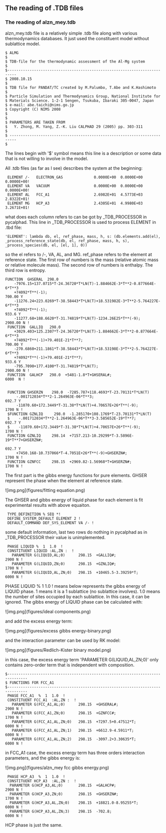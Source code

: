 ## The reading of .TDB files

### The reading of alzn_mey.tdb

alzn_mey.tdb file is a relatively simple .tdb file along with various thermodynamics databases. It just used the 
constituent model without sublattice model.

    $ ALMG
    $
    $ TDB-file for the thermodynamic assessment of the Al-Mg system
    $
    $--------------------------------------------------------------------------
    $ 2008.10.15
    $ 
    $ TDB file for PANDAT/TC created by M.Palumbo, T.Abe and K.Hashimoto
    $
    $ Particle Simulation and Thermodynamics Group, National Institute for 
    $ Materials Science. 1-2-1 Sengen, Tsukuba, Ibaraki 305-0047, Japan
    $ e-mail: abe.taichi@nims.go.jp
    $ Copyright (C) NIMS 2008
    $
    $
    $ PARAMETERS ARE TAKEN FROM 
    $   Y. Zhong, M. Yang, Z.-K. Liu CALPHAD 29 (2005) pp. 303-311
    $
    $ -------------------------------------------------------------------------
    $

The lines begin with '$' symbol means this line is a description or some data that is not willing to involve in the 
model.

All .tdb files (as far as I see) describes the system at the beginning:

     ELEMENT /-   ELECTRON_GAS              0.0000E+00  0.0000E+00  0.0000E+00!
     ELEMENT VA   VACUUM                    0.0000E+00  0.0000E+00  0.0000E+00!
     ELEMENT AL   FCC_A1                    2.6982E+01  4.5773E+03  2.8322E+01!
     ELEMENT MG   HCP_A3                    2.4305E+01  4.9980E+03  3.2671E+01!

what does each column refers to can be got by _TDB_PROCESSOR in pycalphad.
This line in _TDB_PROCESSOR is used to process ELEMENT in .tbd file:

    'ELEMENT': lambda db, el, ref_phase, mass, h, s: (db.elements.add(el), _process_reference_state(db, el, ref_phase, mass, h, s), _process_species(db, el, [el, 1], 0))

so the el refers to /-, VA, AL, and MG. ref_phase refers to the element at reference state. The first row of numbers is
the mass (relative atomic mass or relative molecule mass). The second row of numbers is enthalpy. The third row is 
entropy.

    FUNCTION  GHSERAL  298.0
        -7976.15+137.0715*T-24.36720*T*LN(T)-1.884662E-3*T**2-0.877664E-6*T**3
        +74092*T**(-1);                                                   700.00 Y
        -11276.24+223.0269*T-38.58443*T*LN(T)+18.531982E-3*T**2-5.764227E-6*T**3
        +74092*T**(-1);                                                    933.6 Y
        -11277.68+188.6620*T-31.74819*T*LN(T)-1234.26E25*T**(-9);        2900.00 N ! 
     FUNCTION  GALLIQ   298.0
        +3029.403+125.2307*T-24.36720*T*LN(T)-1.884662E-3*T**2-0.877664E-6*T**3
        +74092*T**(-1)+79.401E-21*T**7;                                   700.00 Y
        -270.6860+211.1861*T-38.58443*T*LN(T)+18.53198E-3*T**2-5.764227E-6*T**3
        +74092*T**(-1)+79.401E-21*T**7;                                    933.6 Y
        -795.7090+177.4100*T-31.74819*T*LN(T);                           2900.00 N !
     FUNCTION  GALHCP   298.0  +5481-1.8*T+GHSERAL#;                      6000  N !
    
    
     FUNCTION GHSERZN    298.0  -7285.787+118.4693*T-23.70131*T*LN(T)
         -.001712034*T**2-1.264963E-06*T**3;                              692.7 Y
         -11070.60+172.3449*T-31.38*T*LN(T)+4.70657E+26*T**(-9);           1700 N !
     $FUNCTION GZNLIQ     298.0  -1.285170+108.1769*T-23.70131*T*LN(T)
     $    -.001712034*T**2-1.264963E-06*T**3-3.585652E-19*T**7;            692.7 Y
     $    -11070.60+172.3449*T-31.38*T*LN(T)+4.70657E+26*T**(-9);           1700 N !
     FUNCTION GZNLIQ     298.14  +7157.213-10.29299*T-3.5896E-19*T**7+GHSERZN#;
                                                                          692.7 Y
         +7450.168-10.737066*T-4.7051E+26*T**(-9)+GHSERZN#;                 1700 N !
     FUNCTION GZNFCC     298.15  +2969.82-1.56968*T+GHSERZN#;               1700 N !

The first part is the gibbs energy functions for pure elements. GHSER represent the phase when the element at reference
state. 

![img.png](figures/fitting equation.png)

The GHSER and gibbs energy of liquid phase for each element is fit experimental results with above equaiton.

     TYPE_DEFINITION % SEQ *!
     DEFINE_SYSTEM_DEFAULT ELEMENT 2 !
     DEFAULT_COMMAND DEF_SYS_ELEMENT VA /- !

some default information, last two rows do nothing in pycalphad as in _TDB_PROCESSOR their value is unimplemented.

     PHASE LIQUID %  1  1.0  !
     CONSTITUENT LIQUID :AL,ZN :  !
       PARAMETER G(LIQUID,AL;0)      298.15  +GALLIQ#;                      2900 N !
       PARAMETER G(LIQUID,ZN;0)      298.15  +GZNLIQ#;                      1700 N !
       PARAMETER G(LIQUID,AL,ZN;0)   298.15  +10465.5-3.39259*T;            6000 N !

PHASE LIQUID %  1  1.0  ! means below represents the gibbs energy of LIQUID phase. 1 means it is a 1 sublattice (no 
sublattice involves). 1.0 means the number of sites occupied by each sublattice. In this case, it can be ignored.
The gibbs energy of LIQUID phase can be calculated with:

![img.png](figures/ideal components.png)

and add the excess energy term:

![img.png](figures/excess gibbs energy-binary.png)

and the interaction parameter can be used by RK model:

![img.png](figures/Redlich-Kister binary model.png)

in this case, the excess energy term 'PARAMETER G(LIQUID,AL,ZN;0)' only contains zero-order term that is independent 
with composition.

    $-------------------------------------------------------------------------------
    $ FUNCTIONS FOR FCC_A1
    $-------------------------------------------------------------------------------
     PHASE FCC_A1  %  1  1.0  !
     CONSTITUENT FCC_A1  :AL,ZN :  !
       PARAMETER G(FCC_A1,AL;0)      298.15  +GHSERAL#;                     2900 N !
       PARAMETER G(FCC_A1,ZN;0)      298.15  +GZNFCC#;                      1700 N !
       PARAMETER G(FCC_A1,AL,ZN;0)   298.15  +7297.5+0.47512*T;             6000 N !
       PARAMETER G(FCC_A1,AL,ZN;1)   298.15  +6612.9-4.5911*T;              6000 N !
       PARAMETER G(FCC_A1,AL,ZN;2)   298.15  -3097.2+3.30635*T;             6000 N !

in FCC_A1 case, the excess energy term has three orders interaction parameters, and the gibbs energy is:

![img.png](figures/alzn_mey fcc gibbs energy.png)

     PHASE HCP_A3  %  1  1.0  !
     CONSTITUENT HCP_A3  :AL,ZN :  !
      PARAMETER G(HCP_A3,AL;0)       298.15  +GALHCP#;                      2900 N !
      PARAMETER G(HCP_A3,ZN;0)       298.15  +GHSERZN#;                     1700 N !
      PARAMETER G(HCP_A3,AL,ZN;0)    298.15  +18821.0-8.95255*T;            6000 N !
      PARAMETER G(HCP_A3,AL,ZN;3)    298.15  -702.8;                        6000 N !

HCP phase is just the same.



